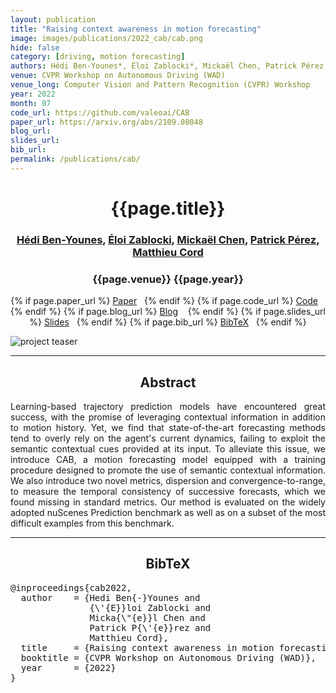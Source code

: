 ```yaml
---
layout: publication
title: "Raising context awareness in motion forecasting" 
image: images/publications/2022_cab/cab.png
hide: false
category: [driving, motion forecasting]
authors: Hédi Ben-Younes*, Éloi Zablocki*, Mickaël Chen, Patrick Pérez, Matthieu Cord
venue: CVPR Workshop on Autonomous Driving (WAD)
venue_long: Computer Vision and Pattern Recognition (CVPR) Workshop
year: 2022
month: 07
code_url: https://github.com/valeoai/CAB 
paper_url: https://arxiv.org/abs/2109.08048
blog_url: 
slides_url: 
bib_url: 
permalink: /publications/cab/
---
```


<h1 align="center"> {{page.title}} </h1>
<!-- Simple call of authors -->
<!-- <h3 align="center"> {{page.authors}} </h3> -->
<!-- Alternatively you can add links to author pages -->
<h3 align="center"> <a href="https://scholar.google.com/citations?hl=fr&user=IFLcfvUAAAAJ">Hédi Ben-Younes</a>, <a href="https://scholar.google.com/citations?user=dOkbUmEAAAAJ">Éloi Zablocki</a>, <a href="https://scholar.google.com/citations?user=QnRpMJAAAAAJ">Mickaël Chen</a>, <a href="https://ptrckprz.github.io/">Patrick Pérez</a>, <a href="https://cord.isir.upmc.fr/">Matthieu Cord</a></h3>


<h3 align="center"> {{page.venue}} {{page.year}} </h3>

<div align="center">
  <p>
    {% if page.paper_url %}
    <a href="{{ page.paper_url }}"><i class="far fa-file-pdf"></i> Paper</a>&nbsp;&nbsp;
    {% endif %}
    {% if page.code_url %}
    <a href="{{ page.code_url }}"><i class="fab fa-github"></i> Code</a> &nbsp;&nbsp;
    {% endif %}
    {% if page.blog_url %}
    <a href="{{ page.blog_url }}"><i class="fab fa-blogger"></i> Blog</a> &nbsp;&nbsp;
    {% endif %}
    {% if page.slides_url %}
    <a href="{{ page.slides_url }}"><i class="far fa-file-pdf"></i> Slides</a>&nbsp;&nbsp;
    {% endif %}
    {% if page.bib_url %}
    <a href="{{ page.bib_url}}"><i class="far fa-file-alt"></i> BibTeX</a>&nbsp;&nbsp;
    {% endif %}
  </p>
</div>


<div class="publication-teaser">
    <img src="../../{{ page.image }}" alt="project teaser"/>
</div>


<hr>

<h2  align="center"> Abstract</h2>

<p align="justify">
Learning-based trajectory prediction models have encountered great success, with the promise of leveraging contextual information in addition to motion history. Yet, we find that state-of-the-art forecasting methods tend to overly rely on the agent's current dynamics, failing to exploit the semantic contextual cues provided at its input. To alleviate this issue, we introduce CAB, a motion forecasting model equipped with a training procedure designed to promote the use of semantic contextual information. We also introduce two novel metrics, dispersion and convergence-to-range, to measure the temporal consistency of successive forecasts, which we found missing in standard metrics. Our method is evaluated on the widely adopted nuScenes Prediction benchmark as well as on a subset of the most difficult examples from this benchmark.
</p>

<hr>



<h2  align="center">BibTeX</h2>
<left>
  <pre class="bibtex-box">
@inproceedings{cab2022,
  author    = {Hedi Ben{-}Younes and
               {\'{E}}loi Zablocki and
               Micka{\"{e}}l Chen and
               Patrick P{\'{e}}rez and
               Matthieu Cord},
  title     = {Raising context awareness in motion forecasting},
  booktitle = {CVPR Workshop on Autonomous Driving (WAD)},
  year      = {2022}
}
</pre>
</left>

<br>
